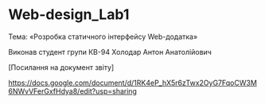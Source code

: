 # Web-design_Lab1
Тема: «Розробка статичного інтерфейсу Web-додатка» 

Виконав студент групи КВ-94 Холодар Антон Анатолійович


[Посилання на документ звіту]

https://docs.google.com/document/d/1RK4eP_hX5r6zTwx2OyG7FqoCW3M6NWvVFerGxfHdya8/edit?usp=sharing
